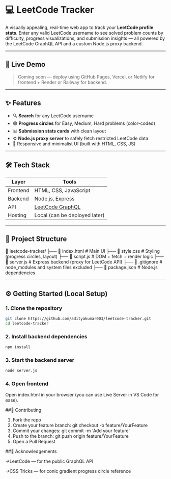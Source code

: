 # 💻 LeetCode Tracker

A visually appealing, real-time web app to track your **LeetCode profile stats**. Enter any valid LeetCode username to see solved problem counts by difficulty, progress visualizations, and submission insights — all powered by the LeetCode GraphQL API and a custom Node.js proxy backend.

---

## 🚀 Live Demo

> Coming soon — deploy using GitHub Pages, Vercel, or Netlify for frontend + Render or Railway for backend.

---

## ✨ Features

- 🔍 **Search** for any LeetCode username
- 🟢 **Progress circles** for Easy, Medium, Hard problems (color-coded)
- 📊 **Submission stats cards** with clean layout
- ⚙️ **Node.js proxy server** to safely fetch restricted LeetCode data
- 🎨 Responsive and minimalist UI (built with HTML, CSS, JS)

---

## 🛠 Tech Stack

| Layer       | Tools                          |
|-------------|---------------------------------|
| Frontend    | HTML, CSS, JavaScript          |
| Backend     | Node.js, Express               |
| API         | [LeetCode GraphQL](https://leetcode.com/graphql/) |
| Hosting     | Local (can be deployed later)  |

---

## 📂 Project Structure
📁 leetcode-tracker/
├── 📄 index.html # Main UI
├── 📄 style.css # Styling (progress circles, layout)
├── 📄 script.js # DOM + fetch + render logic
├── 📄 server.js # Express backend (proxy for LeetCode API)
├── 📄 .gitignore # node_modules and system files excluded
├── 📄 package.json # Node.js dependencies

---

## ⚙️ Getting Started (Local Setup)
### 1. Clone the repository
```bash
git clone https://github.com/adityakumar003/leetcode-tracker.git
cd leetcode-tracker
```
### 2. Install backend dependencies
```bash
npm install
```
### 3. Start the backend server
```bash
node server.js
```
### 4. Open frontend
Open index.html in your browser (you can use Live Server in VS Code for ease).

##🤝 Contributing

1. Fork the repo
2. Create your feature branch: git checkout -b feature/YourFeature
3. Commit your changes: git commit -m 'Add your feature'
4. Push to the branch: git push origin feature/YourFeature
5. Open a Pull Request

##🙌 Acknowledgements

->LeetCode — for the public GraphQL API

->CSS Tricks — for conic gradient progress circle reference
